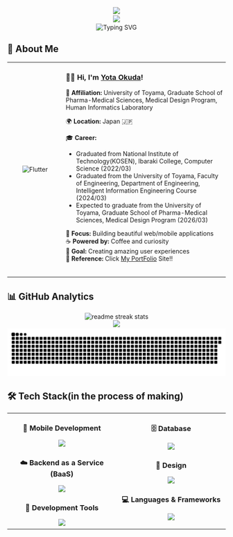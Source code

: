 <div align="center">
  <img src="https://user-images.githubusercontent.com/74038190/212284100-561aa473-3905-4a80-b561-0d28506553ee.gif" width="900">
</div>

<div align="center">
  <img src="https://capsule-render.vercel.app/api?type=waving&color=gradient&customColorList=0,2,2,5,30&height=150&section=header&animation=twinkling" />
</div>

<div align="center">
  <img src="https://readme-typing-svg.herokuapp.com?font=Fira+Code&size=32&duration=2800&pause=2000&color=A9FEF7&center=true&vCenter=true&width=600&lines=Hey+there!+I'm+Yota+Okuda+%F0%9F%91%8B;Software+Engineer+%F0%9F%9A%80;Always+Learning+New+Things+%F0%9F%93%9A" alt="Typing SVG" />
</div>

## 🌟 **About Me**

<div align="center">

<table>
<tr>
<td width="200" align="center">
<img src="https://skillicons.dev/icons?i=neovim" width="100" height="100" alt="Flutter" />
<!-- <br><strong>Flutter</strong> -->
</td>
<td width="600" align="left">

### 👋😆 **Hi, I'm [Yota Okuda](https://yota-portfolio.netlify.app/)!**
🚀 **Affiliation:** University of Toyama, Graduate School of Pharma-Medical Sciences, Medical Design Program, Human Informatics Laboratory

🌍 **Location:** Japan 🇯🇵  

🎓 **Career:**  
- Graduated from National Institute of Technology(KOSEN), Ibaraki College, Computer Science (2022/03)
- Graduated from the University of Toyama, Faculty of Engineering, Department of Engineering, Intelligent Information Engineering Course (2024/03)
- Expected to graduate from the University of Toyama, Graduate School of Pharma-Medical Sciences, Medical Design Program (2026/03)

💼 **Focus:** Building beautiful web/mobile applications  
☕ **Powered by:** Coffee and curiosity  
🎯 **Goal:** Creating amazing user experiences  
🔭 **Reference:** Click [My PortFolio](https://yota-portfolio.netlify.app/) Site!!  
<br>

</td>
</tr>
</table>

</div>

## 📊 **GitHub Analytics**

<div align="center">
  <img src="https://github-readme-streak-stats.herokuapp.com/?user=YotaOkuda&theme=transparent&border_radius=10&starting_year=2025" alt="readme streak stats" />
</div>

<div align="center">
  <img src="https://github-readme-activity-graph.vercel.app/graph?username=YotaOkuda&custom_title=Yota's%20GitHub%20Activity%20Graph&bg_color=0d1117&color=58a6ff&line=58a6ff&point=58a6ff&area=true&hide_border=true" />
</div>

<div align="center">
  <img src="https://raw.githubusercontent.com/YotaOkuda/YotaOkuda/output/github-contribution-grid-snake-dark.svg" alt="Snake" />
</div>

<!-- ![Profile details card](http://github-profile-summary-cards.vercel.app/api/cards/profile-details?username=YotaOkuda) -->

## 🛠️ **Tech Stack**(in the process of making)

<table align="center">
<tr>
<td width="50%" align="center" valign="top">

### 📱  **Mobile Development**
<img src="https://skillicons.dev/icons?i=flutter,dart" />

### ☁️  **Backend as a Service (BaaS)**
<img src="https://skillicons.dev/icons?i=supabase,firebase" />

### 🔧  **Development Tools**
<img src="https://skillicons.dev/icons?i=vscode,git,github,postman" />

</td>
<td width="50%" align="center" valign="top">

### 🗄️  **Database**
<img src="https://skillicons.dev/icons?i=postgresql,sqlite" />

### 🎨  **Design**
<img src="https://skillicons.dev/icons?i=figma,xd,photoshop" />

### 💻  **Languages & Frameworks**
<img src="https://skillicons.dev/icons?i=ruby,rails,js,ts,html,css" />

</td>
</tr>
</table>
